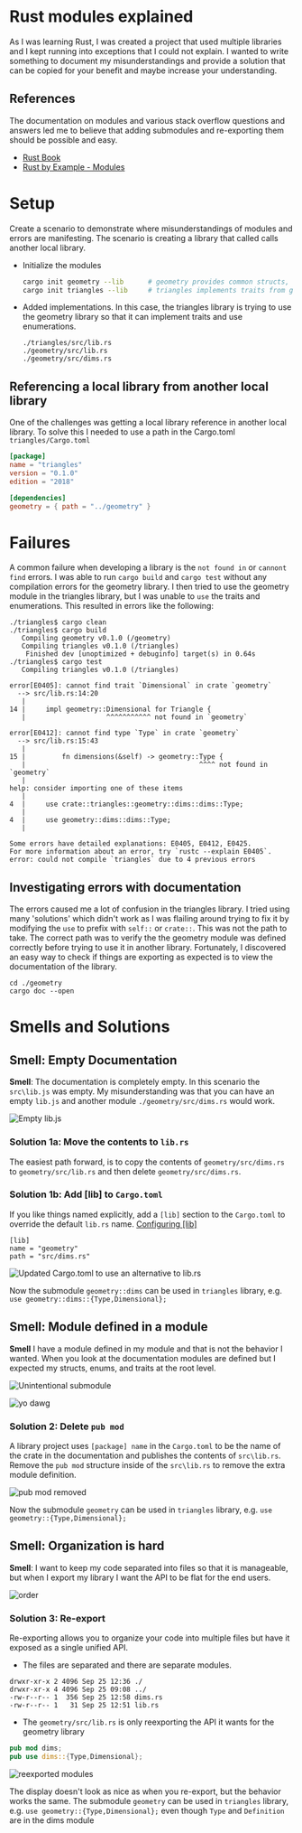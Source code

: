 # Rust modules explained
As I was learning Rust, I was created a project that used multiple libraries and I kept running into exceptions that I could not explain. I wanted to write something to document my misunderstandings and provide a solution that can be copied for your benefit and maybe increase your understanding.

## References
The documentation on modules and various stack overflow questions and answers led me to believe that adding submodules and re-exporting them should be possible and easy.
* [Rust Book](https://doc.rust-lang.org/book/ch07-00-managing-growing-projects-with-packages-crates-and-modules.html)
* [Rust by Example - Modules](https://doc.rust-lang.org/stable/rust-by-example/mod.html)

# Setup
Create a scenario to demonstrate where misunderstandings of modules and errors are manifesting. The scenario is creating a library that called calls another local library. 
* Initialize the modules
  ```bash
  cargo init geometry --lib      # geometry provides common structs, enums, and traits
  cargo init triangles --lib     # triangles implements traits from geometry
  ```
* Added implementations. In this case, the triangles library is trying to use the geometry library so that it can implement traits and use enumerations.
  ```
  ./triangles/src/lib.rs
  ./geometry/src/lib.rs
  ./geometry/src/dims.rs
  ```
## Referencing a local library from another local library
One of the challenges was getting a local library reference in another local library. To solve this I needed to use a path in the Cargo.toml
`triangles/Cargo.toml`
```toml
[package]
name = "triangles"
version = "0.1.0"
edition = "2018"

[dependencies]
geometry = { path = "../geometry" }
```

# Failures
A common failure when developing a library is the `not found in` or `cannont find` errors. I was able to run `cargo build` and `cargo test` without any compilation errors for the geometry library. I then tried to use the geometry module in the triangles library, but I was unable to `use` the traits and enumerations. This resulted in errors like the following:
  ```
  ./triangles$ cargo clean
  ./triangles$ cargo build
     Compiling geometry v0.1.0 (/geometry)
     Compiling triangles v0.1.0 (/triangles)
      Finished dev [unoptimized + debuginfo] target(s) in 0.64s
  ./triangles$ cargo test
     Compiling triangles v0.1.0 (/triangles)

  error[E0405]: cannot find trait `Dimensional` in crate `geometry`
    --> src/lib.rs:14:20
     |
  14 |     impl geometry::Dimensional for Triangle {
     |                    ^^^^^^^^^^^ not found in `geometry`

  error[E0412]: cannot find type `Type` in crate `geometry`
    --> src/lib.rs:15:43
     |
  15 |         fn dimensions(&self) -> geometry::Type {
     |                                           ^^^^ not found in `geometry`
     |
  help: consider importing one of these items
     |
  4  |     use crate::triangles::geometry::dims::dims::Type;
     |
  4  |     use geometry::dims::dims::Type;
     |

  Some errors have detailed explanations: E0405, E0412, E0425.
  For more information about an error, try `rustc --explain E0405`.
  error: could not compile `triangles` due to 4 previous errors
  ```
## Investigating errors with documentation
The errors caused me a lot of confusion in the triangles library. I tried using many 'solutions' which didn't work as I was flailing around trying to fix it by modifying the `use` to prefix with `self::` or `crate::`. This was not the path to take. The correct path was to verify the the geometry module was defined correctly before trying to use it in another library. Fortunately, I discovered an easy way to check if things are exporting as expected is to view the documentation of the library.

```
cd ./geometry
cargo doc --open
```

# Smells and Solutions
## Smell: Empty Documentation
**Smell**: The documentation is completely empty. In this scenario the `src\lib.js` was empty. My misunderstanding was that you can have an empty `lib.js` and another module `./geometry/src/dims.rs` would work.

![Empty lib.js](missing_module.gif)

### Solution 1a: Move the contents to `lib.rs`
The easiest path forward, is to copy the contents of `geometry/src/dims.rs` to `geometry/src/lib.rs` and then delete `geometry/src/dims.rs`.

### Solution 1b: Add [lib] to `Cargo.toml`
If you like things named explicitly, add a `[lib]` section to the `Cargo.toml` to override the default `lib.rs` name. [Configuring [lib]](https://doc.rust-lang.org/cargo/reference/cargo-targets.html#configuring-a-target)
```
[lib]
name = "geometry"
path = "src/dims.rs"
```
![Updated Cargo.toml to use an alternative to lib.rs](docs02.png)

Now the submodule `geometry::dims` can be used in `triangles` library, e.g. `use geometry::dims::{Type,Dimensional};`

## Smell: Module defined in a module
**Smell** I have a module defined in my module and that is not the behavior I wanted. When you look at the documentation modules are defined but I expected my structs, enums, and traits at the root level.

![Unintentional submodule](docs03.png)

![yo dawg](yodawg.jpg)

### Solution 2: Delete `pub mod`
A library project uses `[package] name` in the `Cargo.toml` to be the name of the crate in the documentation and publishes the contents of `src\lib.rs`. Remove the `pub mod` structure inside of the `src\lib.rs` to remove the extra module definition.

![pub mod removed](docs04.png)

Now the submodule `geometry` can be used in `triangles` library, e.g. `use geometry::{Type,Dimensional};`

## Smell: Organization is hard
**Smell**: I want to keep my code separated into files so that it is manageable, but when I export my library I want the API to be flat for the end users.

![order](order.jpg)

### Solution 3: Re-export
Re-exporting allows you to organize your code into multiple files but have it exposed as a single unified API. 
* The files are separated and there are separate modules.
```
drwxr-xr-x 2 4096 Sep 25 12:36 ./
drwxr-xr-x 4 4096 Sep 25 09:08 ../
-rw-r--r-- 1  356 Sep 25 12:58 dims.rs
-rw-r--r-- 1   31 Sep 25 12:51 lib.rs
```
* The `geometry/src/lib.rs` is only reexporting the API it wants for the geometry library
```rust
pub mod dims;
pub use dims::{Type,Dimensional};
```

![reexported modules](docs05.png)

The display doesn't look as nice as when you re-export, but the behavior works the same. The submodule `geometry` can be used in `triangles` library, e.g. `use geometry::{Type,Dimensional};` even though `Type` and `Definition` are in the dims module
